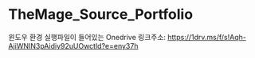# TheMage_Source_Portfolio

윈도우 환경 실행파일이 들어있는 Onedrive 링크주소: https://1drv.ms/f/s!Aqh-AjiWNIN3pAidiy92uUOwctld?e=eny37h
